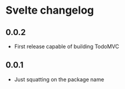 # Svelte changelog

## 0.0.2

* First release capable of building TodoMVC

## 0.0.1

* Just squatting on the package name
